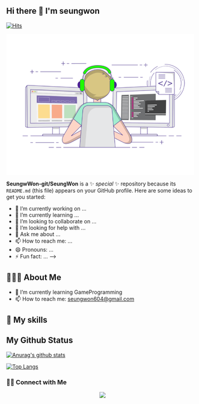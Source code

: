 <h2> Hi there 👋 I'm seungwon </h2>

[![Hits](https://hits.seeyoufarm.com/api/count/incr/badge.svg?url=https%3A%2F%2Fgithub.com%2FSeungWon-git%2FSeungWon-git%2Fedit%2Fmain%2FREADME.md&count_bg=%2379C83D&title_bg=%23414141&icon=valve.svg&icon_color=%23FFFFFF&title=hits&edge_flat=false)](https://hits.seeyoufarm.com)

<img align="center" alt="GIF" src="https://raw.githubusercontent.com/devSouvik/devSouvik/master/gif3.gif" width="500"/>

**SeungwWon-git/SeungWon** is a ✨ _special_ ✨ repository because its `README.md` (this file) appears on your GitHub profile.
Here are some ideas to get you started:

- 🔭 I’m currently working on ...
- 🌱 I’m currently learning ...
- 👯 I’m looking to collaborate on ...
- 🤔 I’m looking for help with ...
- 💬 Ask me about ...
- 📫 How to reach me: ...
- 😄 Pronouns: ...
- ⚡ Fun fact: ...
-->

## 👨🏻‍💻 About Me 

- 🌱 I’m currently learning GameProgramming
- 📫 How to reach me: seungwon604@gmail.com

## 💫 My skills


## My Github Status

[![Anurag's github stats](https://github-readme-stats.vercel.app/api?username=SeungWon-git&show_icons=true&theme=tokyonight)](https://github.com/anuraghazra/github-readme-stats)

[![Top Langs](https://github-readme-stats.vercel.app/api/top-langs/?username=SeungWon-git&layout=compact)](https://github.com/anuraghazra/github-readme-stats)

<h3> 🤝🏻 Connect with Me </h3>

<p align="center">
&nbsp; <a href="mailto:seungwon604@gmail.com" target="_blank" rel="noopener noreferrer"><img src="https://img.icons8.com/plasticine/100/000000/gmail.png"  width="50" /></a>
</p>


